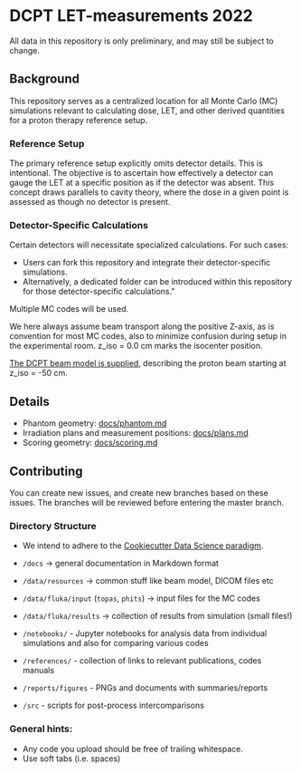 # DCPT LET-measurements 2022
All data in this repository is only preliminary, and may still be subject to change.


## Background
This repository serves as a centralized location for all Monte Carlo (MC) simulations relevant to calculating dose, LET, and other derived quantities for a proton therapy reference setup.


### Reference Setup
The primary reference setup explicitly omits detector details. This is intentional. The objective is to ascertain how effectively a detector can gauge the LET at a specific position as if the detector was absent. This concept draws parallels to cavity theory, where the dose in a given point is assessed as though no detector is present.


### Detector-Specific Calculations
Certain detectors will necessitate specialized calculations. For such cases:

- Users can fork this repository and integrate their detector-specific simulations.
- Alternatively, a dedicated folder can be introduced within this repository for those detector-specific calculations."

Multiple MC codes will be used.

We here always assume beam transport along the positive Z-axis, as is convention for most MC codes, also to minimize confusion during setup in the experimental room. z_iso = 0.0 cm marks the isocenter position.

[The DCPT beam model is supplied](data/resources/dcpt_beam_model), describing the proton beam starting at z_iso = -50 cm.


## Details
- Phantom geometry: [docs/phantom.md](docs/phantom.md)
- Irradiation plans and measurement positions: [docs/plans.md](docs/plans.md)
- Scoring geometry: [docs/scoring.md](docs/scoring.md)


## Contributing
You can create new issues, and create new branches based on these issues.
The branches will be reviewed before entering the master branch.


### Directory Structure
- We intend to adhere to the [Cookiecutter Data Science paradigm](https://drivendata.github.io/cookiecutter-data-science/).

- `/docs` -> general documentation in Markdown format
- `/data/resources` -> common stuff like beam model, DICOM files etc
- `/data/fluka/input`  (`topas`, `phits`) -> input files for the MC codes
- `/data/fluka/results` -> collection of results from simulation (small files!)
- `/notebooks/` - Jupyter notebooks for analysis data from individual simulations and also for comparing various codes
- `/references/` - collection of links to relevant publications, codes manuals
- `/reports/figures` - PNGs and documents with summaries/reports
- `/src` - scripts for post-process intercomparisons

### General hints:
- Any code you upload should be free of trailing whitespace.
- Use soft tabs (i.e. spaces)
